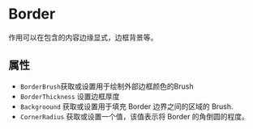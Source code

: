 # Border

作用可以在包含的内容边缘显式，边框背景等。

## 属性

- `BorderBrush`获取或设置用于绘制外部边框颜色的Brush
- `BorderThickness` 设置边框厚度
- `Backgroound` 获取或设置用于填充 Border 边界之间的区域的 Brush.
- `CornerRadius` 获取或设置一个值，该值表示将 Border 的角倒圆的程度。



